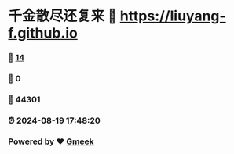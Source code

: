# 千金散尽还复来 :link: https://liuyang-f.github.io 
### :page_facing_up: [14](https://liuyang-f.github.io/tag.html) 
### :speech_balloon: 0 
### :hibiscus: 44301 
### :alarm_clock: 2024-08-19 17:48:20 
### Powered by :heart: [Gmeek](https://github.com/Meekdai/Gmeek)
